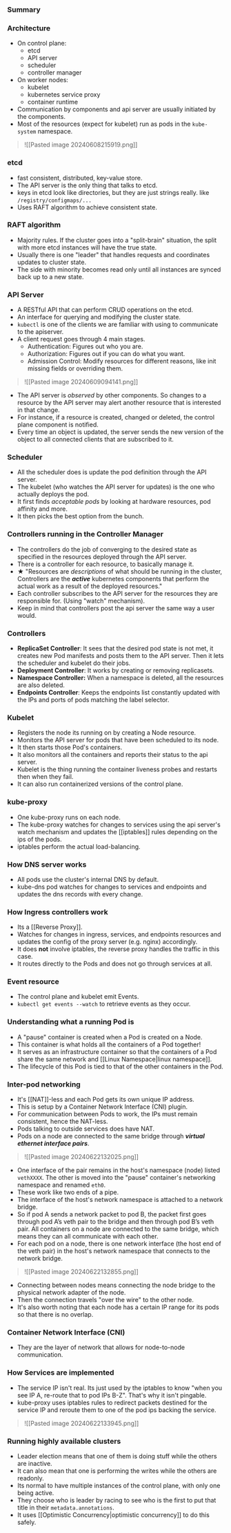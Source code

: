 ### Summary


### Architecture
- On control plane:
	- etcd
	- API server
	- scheduler
	- controller manager
- On worker nodes:
	- kubelet
	- kubernetes service proxy
	- container runtime
- Communication by components and api server are usually initiated by the components.
- Most of the resources (expect for kubelet) run as pods in the `kube-system` namespace.
>![[Pasted image 20240608215919.png]]
### etcd
- fast consistent, distributed, key-value store.
- The API server is the only thing that talks to etcd.
- keys in etcd look like directories, but they are just strings really. like `/registry/configmaps/...`
- Uses RAFT algorithm to achieve consistent state.

### RAFT algorithm
- Majority rules. If the cluster goes into a "split-brain" situation, the split with more etcd instances will have the true state. 
- Usually there is one "leader" that handles requests and coordinates updates to cluster state.
- The side with minority becomes read only until all instances are synced back up to a new state.

### API Server
- A RESTful API that can perform CRUD operations on the etcd.
- An interface for querying and modifying the cluster state.
- `kubectl` is one of the clients we are familiar with using to communicate to the apiserver.
- A client request goes through 4 main stages.
	- Authentication: Figures out who you are.
	- Authorization: Figures out if you can do what you want.
	- Admission Control: Modify resources for different reasons, like init missing fields or overriding them.

>![[Pasted image 20240609094141.png]]

- The API server is _observed_ by other components. So changes to a resource by the API server may alert another resource that is interested in that change.
- For instance, if a resource is created, changed or deleted, the control plane component is notified.
- Every time an object is updated, the server sends the new version of the object to all connected clients that are subscribed to it.

### Scheduler
- All the scheduler does is update the pod definition through the API server.
- The kubelet (who watches the API server for updates) is the one who actually deploys the pod.
- It first finds _acceptable pods_ by looking at hardware resources, pod affinity and more.
- It then picks the best option from the bunch.

### Controllers running in the Controller Manager
- The controllers do the job of converging to the desired state as specified in the resources deployed through the API server.
- There is a controller for each resource, to basically manage it.
- ★ "Resources are _descriptions_ of what should be running in the cluster, Controllers are the **_active_** kubernetes components that perform the actual work as a result of the deployed resources."
- Each controller subscribes to the API server for the resources they are responsible for. (Using "watch" mechanism).
- Keep in mind that controllers post the api server the same way a user would.

### Controllers
- **ReplicaSet Controller**: It sees that the desired pod state is not met, it creates new Pod manifests and posts them to the API server. Then it lets the scheduler and kubelet do their jobs.
- **Deployment Controller**: It works by creating or removing replicasets.
- **Namespace Controller:** When a namespace is deleted, all the resources are also deleted.
- **Endpoints Controller**: Keeps the endpoints list constantly updated with the IPs and ports of pods matching the label selector.

### Kubelet
- Registers the node its running on by creating a Node resource.
- Monitors the API server for pods that have been scheduled to its node.
- It then starts those Pod's containers.
- It also monitors all the containers and reports their status to the api server.
- Kubelet is the thing running the container liveness probes and restarts then when they fail.
- It can also run containerized versions of the control plane.

### kube-proxy
- One kube-proxy runs on each node.
- The kube-proxy watches for changes to services using the api server's watch mechanism and updates the [[iptables]] rules depending on the ips of the pods. 
- iptables perform the actual load-balancing.

### How DNS server works
- All pods use the cluster's internal DNS by default.
- kube-dns pod watches for changes to services and endpoints and updates the dns records with every change.

### How Ingress controllers work
- Its a [[Reverse Proxy]].
- Watches for changes in ingress, services, and endpoints resources and updates the config of the proxy server (e.g. nginx) accordingly.
- It does **not** involve iptables, the reverse proxy handles the traffic in this case.
- It routes directly to the Pods and does not go through services at all.

### Event resource
- The control plane and kubelet emit Events.
- `kubectl get events --watch` to retrieve events as they occur.

### Understanding what a running Pod is
- A "pause" container is created when a Pod is created on a Node.
- This container is what holds all the containers of a Pod together!
- It serves as an infrastructure container so that the containers of a Pod share the same network and [[Linux Namespace|linux namespace]].
- The lifecycle of this Pod is tied to that of the other containers in the Pod.

### Inter-pod networking
- It's [[NAT]]-less and each Pod gets its own unique IP address.
- This is setup by a Container Network Interface (CNI) plugin.
- For communication between Pods to work, the IPs must remain consistent, hence the NAT-less.
- Pods talking to outside services does have NAT.
- Pods on a node are connected to the same bridge through **_virtual ethernet interface pairs_**.

>![[Pasted image 20240622132025.png]]

- One interface of the pair remains in the host's namespace (node) listed `vethXXXX`. The other is moved into the "pause" container's networking namespace and renamed `eth0`.
- These work like two ends of a pipe.
- The interface of the host's network namespace is attached to a network bridge.
- So if pod A sends a network packet to pod B, the packet first goes through pod A’s veth pair to the bridge and then through pod B’s veth pair. All containers on a node are connected to the same bridge, which means they can all communicate with each other.
- For each pod on a node, there is one network interface (the host end of the veth pair) in the host's network namespace that connects to the network bridge.

>![[Pasted image 20240622132855.png]]

- Connecting between nodes means connecting the node bridge to the physical network adapter of the node.
- Then the connection travels "over the wire" to the other node.
- It's also worth noting that each node has a certain IP range for its pods so that there is no overlap.

### Container Network Interface (CNI)
- They are the layer of network that allows for node-to-node communication.

### How Services are implemented
- The service IP isn't real. Its just used by the iptables to know "when you see IP A, re-route that to pod IPs B-Z". That's why it isn't pingable.
- kube-proxy uses iptables rules to redirect packets destined for the service IP and reroute them to one of the pod ips backing the service.

>![[Pasted image 20240622133945.png]]

### Running highly available clusters
- Leader election means that one of them is doing stuff while the others are inactive.
- It can also mean that one is performing the writes while the others are readonly.
- Its normal to have multiple instances of the control plane, with only one being active.
- They choose who is leader by racing to see who is the first to put that title in their `metadata.annotations`.
- It uses [[Optimistic Concurrency|optimistic concurrency]] to do this safely.

